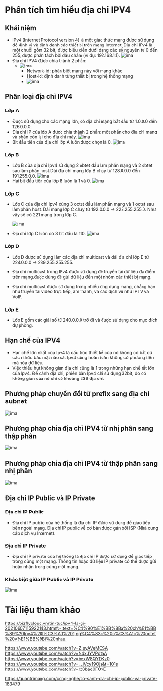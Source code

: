 # **Phân tích tìm hiểu địa chỉ IPV4**
## **Khái niệm**
* IPv4 (Internet Protocol version 4) là một giao thức mạng được sử dụng để định vị và định danh các thiết bị trên mạng Internet. Địa chỉ IPv4 là một chuỗi gồm 32 bit, được biểu diễn dưới dạng các số nguyên từ 0 đến 255, được phân tách bởi dấu chấm (ví dụ: 192.168.1.1).
![ima](./ImaIPV4/Ipv4.png)
* Địa chỉ IPV4 được chia thành 2 phần:
  * ![ima](./ImaIPV4/IPV4b.png)
    * Network-id: phân biệt mạng này với mạng khác
    * Host-id: định danh từng thiết bị trong hệ thống mạng
    * ![ima](./ImaIPV4/NHost.png)
## **Phân loại địa chỉ IPV4**
### **Lớp A**
* Được sử dụng cho các mạng lớn, có địa chỉ mạng bắt đầu từ 1.0.0.0 đến 126.0.0.0.
* Địa chỉ IP của lớp A được chia thành 2 phần: một phần cho địa chỉ mạng và phần còn lại cho địa chỉ máy.
  ![ima](./ImaIPV4/ClassA.png)
* Bit đầu tiên của địa chỉ lớp A luôn 
được chọn là 0.
  ![ima](./ImaIPV4/ClassA1.png) 
  
    

### **Lớp B**
* Lớp B của địa chỉ Ipv4 sử dụng 2 obtet đầu làm phần mạng và 2 obtet sau làm phần host.Dải địa chỉ mạng lớp B chạy từ 128.0.0.0 đến 191.255.0.0.
![ima](./ImaIPV4/ClassB.png)
* Hai bit đầu tiên của lớp B luôn là 1 và 0.
![ima](./ImaIPV4/ClassB1.png)
### **Lớp C**
* Lớp C của địa chỉ Ipv4 dùng 3 octet đầu làm phần mạng và 1 octet sau làm phần host. Dải mạng lớp C chạy từ 192.0.0.0 -> 223.255.255.0. Như vậy sẽ có 221 mạng trong lớp C.

  ![ima](./ImaIPV4/ClassC.png)

* Địa chỉ lớp C luôn có 3 bit đầu là 110.
  ![ima](./ImaIPV4/ClassC1.png)
### **Lớp D**
* Lớp D được sử dụng làm các địa chỉ multicast và dải địa chỉ lớp D từ 224.0.0.0 -> 239.255.255.255.
* Địa chỉ multicast trong IPv4 được sử dụng để truyền tải dữ liệu đa điểm trên mạng.được dùng để gửi dữ liệu đến một nhóm các thiết bị mạng.

* Địa chỉ multicast được sử dụng trong nhiều ứng dụng mạng, chẳng hạn như truyền tải video trực tiếp, âm thanh, và các dịch vụ như IPTV và VoIP.

### **Lớp E**
* Lớp E gồm các giải số từ 240.0.0.0 trở đi và được sử dụng cho mục đích dự phòng.

## **Hạn chế của IPV4**

* Hạn chế lớn nhất của Ipv4 là cấu trúc thiết kế của nó không có bất cứ cách thức bảo mật nào cả. Ipv4 cũng hoàn toàn không có phương tiện mã hóa dữ liệu.
* Việc thiếu hụt không gian địa chỉ cũng là 1 trong những hạn chế rất lớn của Ipv4. Để đánh địa chỉ, phiên bản Ipv4 chỉ sử dụng 32bit, do đó không gian của nó chỉ có khoảng 236 địa chỉ.


## **Phương pháp chuyển đổi từ prefix sang địa chỉ subnet**

![ima](./ImaIPV4/Subnet.png)
## **Phương pháp chia địa chỉ IPV4 từ nhị phân sang thập phân**
![ima](./ImaIPV4/2_10.png)

## **Phương pháp chia địa chỉ IPV4 từ thập phân sang nhị phân**

![ima](./ImaIPV4/10_2.png)

## **Địa chỉ IP Public và IP Private**
### **Địa chỉ IP Public**
* Địa chỉ IP public của hệ thống là địa chỉ IP được sử dụng để giao tiếp bên ngoài mạng. Địa chỉ IP public về cơ bản được gán bởi ISP (Nhà cung cấp dịch vụ Internet).

### **Địa chỉ IP Private**
* Địa chỉ IP private của hệ thống là địa chỉ IP được sử dụng để giao tiếp trong cùng một mạng. Thông tin hoặc dữ liệu IP private có thể được gửi hoặc nhận trong cùng một mạng.

### **Khác biệt giữa IP Public và IP Private**

![ima](./ImaIPV4/Public_Private.png)






# **Tài liệu tham khảo**
<https://bizflycloud.vn/tin-tuc/ipv4-la-gi-20210607115922143.htm#:~:text=%C4%90%E1%BB%8Ba%20ch%E1%BB%89%20Ipv4%20l%C3%A0%201,ng%C4%83n%20c%C3%A1c%20octet%20v%E1%BB%9Bi%20nhau.>

<https://www.youtube.com/watch?v=Z_syAVeMCSA>
<https://www.youtube.com/watch?v=N4xJYVPdtaA>
<https://www.youtube.com/watch?v=bexW8QYDKz0>
<https://www.youtube.com/watch?v=_LlVcy19Ojs&t=101s>
<https://www.youtube.com/watch?v=rz3bae9FOvE>

<https://quantrimang.com/cong-nghe/so-sanh-dia-chi-ip-public-va-private-183479>
